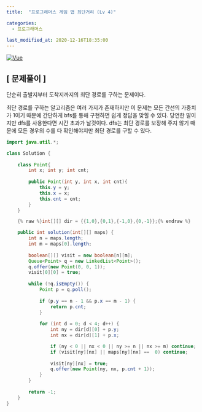 ```yaml
---
title:  "프로그래머스 게임 맵 최단거리 (Lv 4)"

categories:
  - 프로그래머스
  
last_modified_at: 2020-12-16T18:35:00
---
```


[![Vue](https://user-images.githubusercontent.com/53072057/102298124-e7679600-3f93-11eb-86d7-b42d65c30723.JPG)](https://programmers.co.kr/learn/courses/30/lessons/1844)     

<h2>[ 문제풀이 ]</h2>  
단순히 출발지부터 도착지까지의 최단 경로를 구하는 문제이다.  

최단 경로를 구하는 알고리즘은 여러 가지가 존재하지만 이 문제는 모든 간선의 가중치가 1이기 때문에 간단하게 bfs를 통해 구현하면 쉽게 정답을 맞힐 수 있다. 당연한 말이지만 dfs를 사용한다면 시간 초과가 날것이다. dfs는 최단 경로를 보장해 주지 않기 때문에 모든 경우의 수를 다 확인해야지만 최단 경로를 구할 수 있다.  

```java
import java.util.*;

class Solution {
	
	class Point{
		int x; int y; int cnt;
		
		public Point(int y, int x, int cnt){
			this.y = y;
			this.x = x;
			this.cnt = cnt;
		}
	}

	{% raw %}int[][] dir = {{1,0},{0,1},{-1,0},{0,-1}};{% endraw %}

	public int solution(int[][] maps) {
		int n = maps.length;
        int m = maps[0].length;
        
		boolean[][] visit = new boolean[n][m];
		Queue<Point> q = new LinkedList<Point>();
		q.offer(new Point(0, 0, 1));
		visit[0][0] = true;
		
		while (!q.isEmpty()) {
			Point p = q.poll();
			
            if (p.y == n - 1 && p.x == m - 1) {
				return p.cnt;
			}
            
			for (int d = 0; d < 4; d++) {
				int ny = dir[d][0] + p.y;
				int nx = dir[d][1] + p.x;

				if (ny < 0 || nx < 0 || ny >= n || nx >= m) continue;
				if (visit[ny][nx] || maps[ny][nx] ==  0) continue;
				
                visit[ny][nx] = true;
                q.offer(new Point(ny, nx, p.cnt + 1));
			}
		}
		
		return -1;
	}
}
```